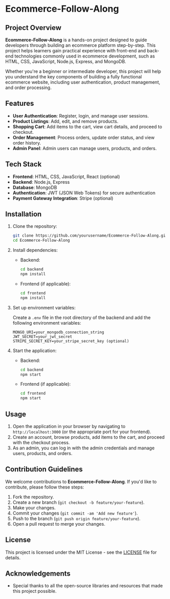 # Ecommerce-Follow-Along

## Project Overview

**Ecommerce-Follow-Along** is a hands-on project designed to guide developers through building an ecommerce platform step-by-step. This project helps learners gain practical experience with front-end and back-end technologies commonly used in ecommerce development, such as HTML, CSS, JavaScript, Node.js, Express, and MongoDB.

Whether you're a beginner or intermediate developer, this project will help you understand the key components of building a fully functional ecommerce website, including user authentication, product management, and order processing.

## Features

- **User Authentication**: Register, login, and manage user sessions.
- **Product Listings**: Add, edit, and remove products.
- **Shopping Cart**: Add items to the cart, view cart details, and proceed to checkout.
- **Order Management**: Process orders, update order status, and view order history.
- **Admin Panel**: Admin users can manage users, products, and orders.

## Tech Stack

- **Frontend**: HTML, CSS, JavaScript, React (optional)
- **Backend**: Node.js, Express
- **Database**: MongoDB
- **Authentication**: JWT (JSON Web Tokens) for secure authentication
- **Payment Gateway Integration**: Stripe (optional)

## Installation

1. Clone the repository:

    ```bash
    git clone https://github.com/yourusername/Ecommerce-Follow-Along.git
    cd Ecommerce-Follow-Along
    ```

2. Install dependencies:

    - Backend:
      ```bash
      cd backend
      npm install
      ```

    - Frontend (if applicable):
      ```bash
      cd frontend
      npm install
      ```

3. Set up environment variables:

    Create a `.env` file in the root directory of the backend and add the following environment variables:

    ```plaintext
    MONGO_URI=your_mongodb_connection_string
    JWT_SECRET=your_jwt_secret
    STRIPE_SECRET_KEY=your_stripe_secret_key (optional)
    ```

4. Start the application:

    - Backend:
      ```bash
      cd backend
      npm start
      ```

    - Frontend (if applicable):
      ```bash
      cd frontend
      npm start
      ```

## Usage

1. Open the application in your browser by navigating to `http://localhost:3000` (or the appropriate port for your frontend).
2. Create an account, browse products, add items to the cart, and proceed with the checkout process.
3. As an admin, you can log in with the admin credentials and manage users, products, and orders.

## Contribution Guidelines

We welcome contributions to **Ecommerce-Follow-Along**. If you'd like to contribute, please follow these steps:

1. Fork the repository.
2. Create a new branch (`git checkout -b feature/your-feature`).
3. Make your changes.
4. Commit your changes (`git commit -am 'Add new feature'`).
5. Push to the branch (`git push origin feature/your-feature`).
6. Open a pull request to merge your changes.

## License

This project is licensed under the MIT License - see the [LICENSE](LICENSE) file for details.

## Acknowledgements

- Special thanks to all the open-source libraries and resources that made this project possible.
